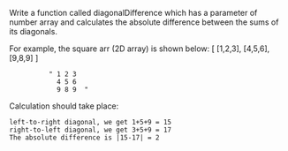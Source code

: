 Write a function called diagonalDifference which has a parameter of number array and calculates the absolute difference between the sums of its diagonals.

For example, the square arr (2D array) is shown below:
    [ [1,2,3], [4,5,6], [9,8,9] ]

              " 1 2 3
                4 5 6
                9 8 9  " 

Calculation should take place:

    left-to-right diagonal, we get 1+5+9 = 15
    right-to-left diagonal, we get 3+5+9 = 17
    The absolute difference is |15-17| = 2